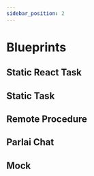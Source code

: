 ```yaml
---
sidebar_position: 2
---
```



# Blueprints

## Static React Task

## Static Task

## Remote Procedure

## Parlai Chat

## Mock
